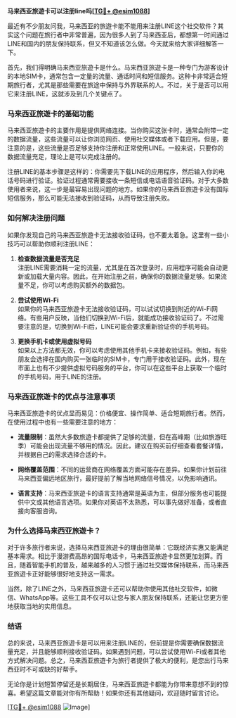 **马来西亚旅遊卡可以注册line吗[[TG💪+ @esim1088](https://t.me/s/esim1088)]**

最近有不少朋友问我，马来西亚的旅遊卡能不能用来注册LINE这个社交软件？其实这个问题在旅行者中非常普遍，因为很多人到了马来西亚后，都想第一时间通过LINE和国内的朋友保持联系，但又不知道该怎么做。今天就来给大家详细解答一下。

首先，我们得明确马来西亚旅遊卡是什么。马来西亚旅遊卡是一种专门为游客设计的本地SIM卡，通常包含一定量的流量、通话时间和短信服务。这种卡非常适合短期旅行者，尤其是那些需要在旅途中保持与外界联系的人。不过，关于是否可以用它来注册LINE，这就涉及到几个关键点了。

### **马来西亚旅遊卡的基础功能**

马来西亚旅遊卡的主要作用是提供网络连接。当你购买这张卡时，通常会附带一定的数据流量，这些流量可以让你浏览网页、使用社交媒体或者下载应用。但是，要注意的是，这些流量是否足够支持你注册和正常使用LINE。一般来说，只要你的数据流量充足，理论上是可以完成注册的。

注册LINE的基本步骤是这样的：你需要先下载LINE的应用程序，然后输入你的电话号码进行验证。验证过程通常需要接收一条短信或电话语音验证码。对于大多数使用者来说，这一步是最容易出现问题的地方。如果你的马来西亚旅遊卡没有国际短信服务，那么可能无法接收到验证码，从而导致注册失败。

### **如何解决注册问题**

如果你发现自己的马来西亚旅遊卡无法接收验证码，也不要太着急。这里有一些小技巧可以帮助你顺利注册LINE：

1. **检查数据流量是否充足**  
   注册LINE需要消耗一定的流量，尤其是在首次登录时，应用程序可能会自动更新或加载大量内容。因此，在开始注册之前，确保你的数据流量足够。如果流量不足，你可以考虑购买额外的数据包。

2. **尝试使用Wi-Fi**  
   如果你的马来西亚旅遊卡无法接收验证码，可以试试切换到附近的Wi-Fi网络。有些用户反映，当他们切换到Wi-Fi后，就能成功接收验证码了。不过需要注意的是，切换到Wi-Fi后，LINE可能会要求重新验证你的手机号码。

3. **更换手机卡或使用虚拟号码**  
   如果以上方法都无效，你可以考虑使用其他手机卡来接收验证码。例如，有些朋友会选择在国内购买一张临时的SIM卡，专门用于接收验证码。此外，现在市面上也有不少提供虚拟号码服务的平台，你可以在这些平台上获取一个临时的手机号码，用于LINE的注册。

### **马来西亚旅遊卡的优点与注意事项**

马来西亚旅遊卡的优点显而易见：价格便宜、操作简单、适合短期旅行者。然而，在使用过程中也有一些需要注意的地方：

- **流量限制**：虽然大多数旅遊卡都提供了足够的流量，但在高峰期（比如旅游旺季）可能会出现流量不够用的情况。因此，建议在购买前仔细查看套餐详情，并根据自己的需求选择合适的卡。
  
- **网络覆盖范围**：不同的运营商在网络覆盖方面可能存在差异。如果你计划前往马来西亚偏远地区旅行，最好提前了解当地网络信号情况，以免影响通讯。

- **语言支持**：马来西亚旅遊卡的语言支持通常是英语为主，但部分服务也可能提供中文或其他语言选项。如果你对英语不太熟悉，可以事先做好准备，或者直接向客服咨询。

### **为什么选择马来西亚旅遊卡？**

对于许多旅行者来说，选择马来西亚旅遊卡的理由很简单：它既经济实惠又能满足基本需求。相比于漫游费高昂的国际电话卡，马来西亚旅遊卡显然更加划算。而且，随着智能手机的普及，越来越多的人习惯于通过社交媒体保持联系，而马来西亚旅遊卡正好能够很好地支持这一需求。

当然，除了LINE之外，马来西亚旅遊卡还可以帮助你使用其他社交软件，如微信、WhatsApp等。这些工具不仅可以让您与家人朋友保持联系，还能让您更方便地获取当地的实用信息。

### **结语**

总的来说，马来西亚旅遊卡是可以用来注册LINE的，但前提是你需要确保数据流量充足，并且能够顺利接收验证码。如果遇到问题，可以尝试使用Wi-Fi或者其他方式解决问题。总之，马来西亚旅遊卡为旅行者提供了极大的便利，是您出行马来西亚时不可或缺的好帮手。

无论你是计划短暂停留还是长期居住，马来西亚旅遊卡都能为你带来意想不到的惊喜。希望这篇文章能对你有所帮助！如果你还有其他疑问，欢迎随时留言讨论。

[[TG💪+ @esim1088](https://t.me/s/esim1088) ![Image](https://i.postimg.cc/4NQfJmqS/Snipaste-2025-05-13-00-14-12.png)]